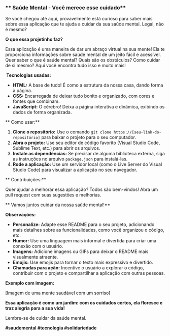 ### ** Saúde Mental - Você merece esse cuidado**

Se você chegou até aqui, provavelmente está curioso para saber mais sobre essa aplicação que te ajuda a cuidar da sua saúde mental. Legal, não é mesmo? 

**O que essa projetinho faz?**

Essa aplicação é uma maneira de dar um abraço virtual na sua mente! Ela te proporciona informações sobre saúde mental de um jeito fácil e acessível. Quer saber o que é saúde mental? Quais são os obstáculos? Como cuidar de si mesmo? Aqui você encontra tudo isso e muito mais!

**️ Tecnologias usadas:**

* **HTML:** A base de tudo! É como a estrutura da nossa casa, dando forma à página.
* **CSS:** Encarregada de deixar tudo bonito e organizado, com cores e fontes que combinam.
* **JavaScript:** O cérebro! Deixa a página interativa e dinâmica, exibindo os dados de forma organizada.

** Como usar:**

1. **Clone o repositório:** Use o comando `git clone https://[seu-link-do-repositório]` para baixar o projeto para o seu computador.
2. **Abra o projeto:** Use seu editor de código favorito (Visual Studio Code, Sublime Text, etc.) para abrir os arquivos.
3. **Instale as dependências:** Se precisar de alguma biblioteca externa, siga as instruções no arquivo `package.json` para instalá-las.
4. **Rode a aplicação:** Use um servidor local (como o Live Server do Visual Studio Code) para visualizar a aplicação no seu navegador.

** Contribuições:**

Quer ajudar a melhorar essa aplicação? Todos são bem-vindos! Abra um pull request com suas sugestões e melhorias. 

** Vamos juntos cuidar da nossa saúde mental!**

**Observações:**

* **Personalize:** Adapte esse README para o seu projeto, adicionando mais detalhes sobre as funcionalidades, como você organizou o código, etc.
* **Humor:** Use uma linguagem mais informal e divertida para criar uma conexão com o usuário.
* **Imagens:** Adicione imagens ou GIFs para deixar o README mais visualmente atraente.
* **Emojis:** Use emojis para tornar o texto mais expressivo e divertido.
* **Chamadas para ação:** Incentive o usuário a explorar o código, contribuir com o projeto e compartilhar a aplicação com outras pessoas.

**Exemplo com imagem:**

[Imagem de uma mente saudável com um sorriso]

**Essa aplicação é como um jardim: com os cuidados certos, ela floresce e traz alegria para a sua vida!**

Lembre-se de cuidar da saúde mental. 

**#saudemental #tecnologia #solidariedade**
